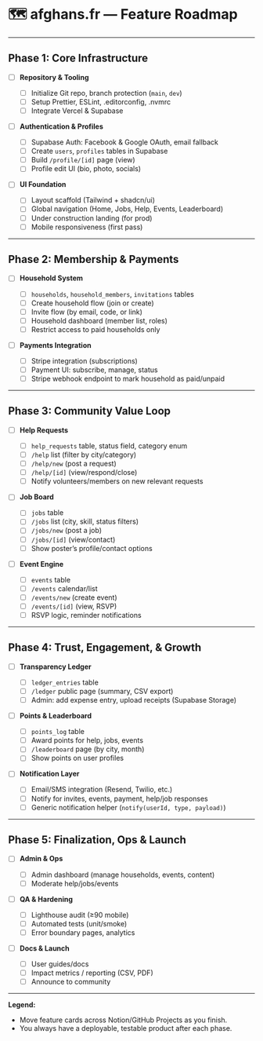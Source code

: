 # 🗺️ afghans.fr — Feature Roadmap

---

## Phase 1: Core Infrastructure

- [ ] **Repository & Tooling**

  - [ ] Initialize Git repo, branch protection (`main`, `dev`)
  - [ ] Setup Prettier, ESLint, .editorconfig, .nvmrc
  - [ ] Integrate Vercel & Supabase

- [ ] **Authentication & Profiles**

  - [ ] Supabase Auth: Facebook & Google OAuth, email fallback
  - [ ] Create `users`, `profiles` tables in Supabase
  - [ ] Build `/profile/[id]` page (view)
  - [ ] Profile edit UI (bio, photo, socials)

- [ ] **UI Foundation**
  - [ ] Layout scaffold (Tailwind + shadcn/ui)
  - [ ] Global navigation (Home, Jobs, Help, Events, Leaderboard)
  - [ ] Under construction landing (for prod)
  - [ ] Mobile responsiveness (first pass)

---

## Phase 2: Membership & Payments

- [ ] **Household System**

  - [ ] `households`, `household_members`, `invitations` tables
  - [ ] Create household flow (join or create)
  - [ ] Invite flow (by email, code, or link)
  - [ ] Household dashboard (member list, roles)
  - [ ] Restrict access to paid households only

- [ ] **Payments Integration**
  - [ ] Stripe integration (subscriptions)
  - [ ] Payment UI: subscribe, manage, status
  - [ ] Stripe webhook endpoint to mark household as paid/unpaid

---

## Phase 3: Community Value Loop

- [ ] **Help Requests**

  - [ ] `help_requests` table, status field, category enum
  - [ ] `/help` list (filter by city/category)
  - [ ] `/help/new` (post a request)
  - [ ] `/help/[id]` (view/respond/close)
  - [ ] Notify volunteers/members on new relevant requests

- [ ] **Job Board**

  - [ ] `jobs` table
  - [ ] `/jobs` list (city, skill, status filters)
  - [ ] `/jobs/new` (post a job)
  - [ ] `/jobs/[id]` (view/contact)
  - [ ] Show poster’s profile/contact options

- [ ] **Event Engine**
  - [ ] `events` table
  - [ ] `/events` calendar/list
  - [ ] `/events/new` (create event)
  - [ ] `/events/[id]` (view, RSVP)
  - [ ] RSVP logic, reminder notifications

---

## Phase 4: Trust, Engagement, & Growth

- [ ] **Transparency Ledger**

  - [ ] `ledger_entries` table
  - [ ] `/ledger` public page (summary, CSV export)
  - [ ] Admin: add expense entry, upload receipts (Supabase Storage)

- [ ] **Points & Leaderboard**

  - [ ] `points_log` table
  - [ ] Award points for help, jobs, events
  - [ ] `/leaderboard` page (by city, month)
  - [ ] Show points on user profiles

- [ ] **Notification Layer**
  - [ ] Email/SMS integration (Resend, Twilio, etc.)
  - [ ] Notify for invites, events, payment, help/job responses
  - [ ] Generic notification helper (`notify(userId, type, payload)`)

---

## Phase 5: Finalization, Ops & Launch

- [ ] **Admin & Ops**

  - [ ] Admin dashboard (manage households, events, content)
  - [ ] Moderate help/jobs/events

- [ ] **QA & Hardening**

  - [ ] Lighthouse audit (≥90 mobile)
  - [ ] Automated tests (unit/smoke)
  - [ ] Error boundary pages, analytics

- [ ] **Docs & Launch**
  - [ ] User guides/docs
  - [ ] Impact metrics / reporting (CSV, PDF)
  - [ ] Announce to community

---

**Legend:**

- Move feature cards across Notion/GitHub Projects as you finish.
- You always have a deployable, testable product after each phase.

